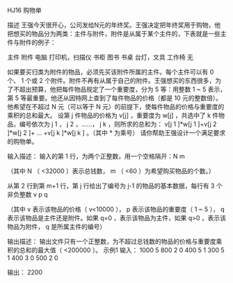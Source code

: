 HJ16 购物单

描述
王强今天很开心，公司发给N元的年终奖。王强决定把年终奖用于购物，他把想买的物品分为两类：主件与附件，附件是从属于某个主件的，下表就是一些主件与附件的例子：

主件	附件
电脑	打印机，扫描仪
书柜	图书
书桌	台灯，文具
工作椅	无

如果要买归类为附件的物品，必须先买该附件所属的主件。每个主件可以有 0 个、 1 个或 2 个附件。附件不再有从属于自己的附件。王强想买的东西很多，为了不超出预算，他把每件物品规定了一个重要度，分为 5 等：用整数 1 ~ 5 表示，第 5 等最重要。他还从因特网上查到了每件物品的价格（都是 10 元的整数倍）。他希望在不超过 N 元（可以等于 N 元）的前提下，使每件物品的价格与重要度的乘积的总和最大。
设第 j 件物品的价格为 v[j] ，重要度为 w[j] ，共选中了 k 件物品，编号依次为 j 1 ， j 2 ，……， j k ，则所求的总和为：
v[j 1 ]*w[j 1 ]+v[j 2 ]*w[j 2 ]+ … +v[j k ]*w[j k ] 。（其中 * 为乘号）
请你帮助王强设计一个满足要求的购物单。



输入描述：
输入的第 1 行，为两个正整数，用一个空格隔开：N m

（其中 N （ <32000 ）表示总钱数， m （ <60 ）为希望购买物品的个数。）

从第 2 行到第 m+1 行，第 j 行给出了编号为 j-1 的物品的基本数据，每行有 3 个非负整数 v p q

（其中 v 表示该物品的价格（ v<10000 ）， p 表示该物品的重要度（ 1 ~ 5 ）， q 表示该物品是主件还是附件。如果 q=0 ，表示该物品为主件，如果 q>0 ，表示该物品为附件， q 是所属主件的编号）


输出描述：
输出文件只有一个正整数，为不超过总钱数的物品的价格与重要度乘积的总和的最大值（ <200000 ）。
示例1
输入：
1000 5
800 2 0
400 5 1
300 5 1
400 3 0
500 2 0

输出：
2200